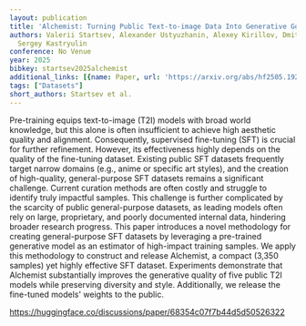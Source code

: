 ```yaml
---
layout: publication
title: 'Alchemist: Turning Public Text-to-image Data Into Generative Gold'
authors: Valerii Startsev, Alexander Ustyuzhanin, Alexey Kirillov, Dmitry Baranchuk,
  Sergey Kastryulin
conference: No Venue
year: 2025
bibkey: startsev2025alchemist
additional_links: [{name: Paper, url: 'https://arxiv.org/abs/hf2505.19297'}]
tags: ["Datasets"]
short_authors: Startsev et al.
---
```

Pre-training equips text-to-image (T2I) models with broad world knowledge, but this alone is often insufficient to achieve high aesthetic quality and alignment. Consequently, supervised fine-tuning (SFT) is crucial for further refinement. However, its effectiveness highly depends on the quality of the fine-tuning dataset. Existing public SFT datasets frequently target narrow domains (e.g., anime or specific art styles), and the creation of high-quality, general-purpose SFT datasets remains a significant challenge. Current curation methods are often costly and struggle to identify truly impactful samples. This challenge is further complicated by the scarcity of public general-purpose datasets, as leading models often rely on large, proprietary, and poorly documented internal data, hindering broader research progress. This paper introduces a novel methodology for creating general-purpose SFT datasets by leveraging a pre-trained generative model as an estimator of high-impact training samples. We apply this methodology to construct and release Alchemist, a compact (3,350 samples) yet highly effective SFT dataset. Experiments demonstrate that Alchemist substantially improves the generative quality of five public T2I models while preserving diversity and style. Additionally, we release the fine-tuned models' weights to the public.

https://huggingface.co/discussions/paper/68354c07f7b44d5d50526322